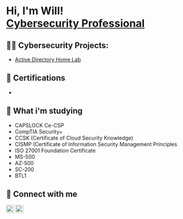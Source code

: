 <h1>Hi, I'm Will! <br/><a href="https://www.linkedin.com/in/willbroom/">Cybersecurity Professional</a>

<h2>👨‍💻 Cybersecurity Projects:</h2>

  - [Active Directory Home Lab](https://github.com/willbroom/LABURL)

<h2>📜 Certifications </h2>
  
  -
  
<h2>🥅 What i'm studying </h2>
  
  - CAPSLOCK Ce-CSP
  - CompTIA Security+
  - CCSK (Certificate of Cloud Security Knowledge)
  - CISMP (Certificate of Information Security Management Principles
  - ISO 27001 Foundation Certificate
  - MS-500
  - AZ-500
  - SC-200
  - BTL1
  
<h2> 🤳 Connect with me</h2>

[<img align="left" alt="WillBroom | Twitter" width="22px" src="https://cdn.jsdelivr.net/npm/simple-icons@v3/icons/twitter.svg" />][twitter]
[<img align="left" alt="WillBroom | LinkedIn" width="22px" src="https://cdn.jsdelivr.net/npm/simple-icons@v3/icons/linkedin.svg" />][linkedin]

[twitter]: https://twitter.com/secbroom
[linkedin]: https://linkedin.com/in/willbroom

<!--
**joshmadakor1/joshmadakor1** is a ✨ _special_ ✨ repository because its `README.md` (this file) appears on your GitHub profile.

Here are some ideas to get you started:

- 🔭 I’m currently working on ...
- 🌱 I’m currently learning ...
- 👯 I’m looking to collaborate on ...
- 🤔 I’m looking for help with ...
- 💬 Ask me about ...
- 📫 How to reach me: ...
- 😄 Pronouns: ...
- ⚡ Fun fact: ...
-->
